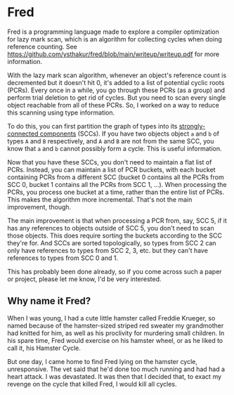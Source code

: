 # Fred

Fred is a programming language made to explore a compiler optimization for lazy mark scan, which is an algorithm for collecting cycles when doing reference counting. See https://github.com/ysthakur/fred/blob/main/writeup/writeup.pdf for more information.

With the lazy mark scan algorithm, whenever an object's reference count is decremented but it doesn't hit 0, it's added to a list of potential cyclic roots (PCRs). Every once in a while, you go through these PCRs (as a group) and perform trial deletion to get rid of cycles. But you need to scan every single object reachable from all of these PCRs. So, I worked on a way to reduce this scanning using type information.

To do this, you can first partition the graph of types into its [strongly-connected components](https://en.wikipedia.org/wiki/Strongly_connected_component) (SCCs). If you have two objects object `a` and `b` of types `A` and `B` respectively, and `A` and `B` are not from the same SCC, you know that `a` and `b` cannot possibly form a cycle. This is useful information.

Now that you have these SCCs, you don't need to maintain a flat list of PCRs. Instead, you can maintain a list of PCR buckets, with each bucket containing PCRs from a different SCC (bucket 0 contains all the PCRs from SCC 0, bucket 1 contains all the PCRs from SCC 1, ...). When processing the PCRs, you process one bucket at a time, rather than the entire list of PCRs. This makes the algorithm more incremental. That's not the main improvement, though.

The main improvement is that when processing a PCR from, say, SCC 5, if it has any references to objects outside of SCC 5, you don't need to scan those objects. This does require sorting the buckets according to the SCC they're for. And SCCs are sorted topologically, so types from SCC 2 can only have references to types from SCC 2, 3, etc. but they can't have references to types from SCC 0 and 1.

This has probably been done already, so if you come across such a paper or project, please let me know, I'd be very interested.

## Why name it Fred?

When I was young, I had a cute little hamster called Freddie Krueger, so named because of the hamster-sized striped red sweater my grandmother had knitted for him, as well as his proclivity for murdering small children. In his spare time, Fred would exercise on his hamster wheel, or as he liked to call it, his Hamster Cycle.

But one day, I came home to find Fred lying on the hamster cycle, unresponsive. The vet said that he'd done too much running and had had a heart attack. I was devastated. It was then that I decided that, to exact my revenge on the cycle that killed Fred, I would kill all cycles.
